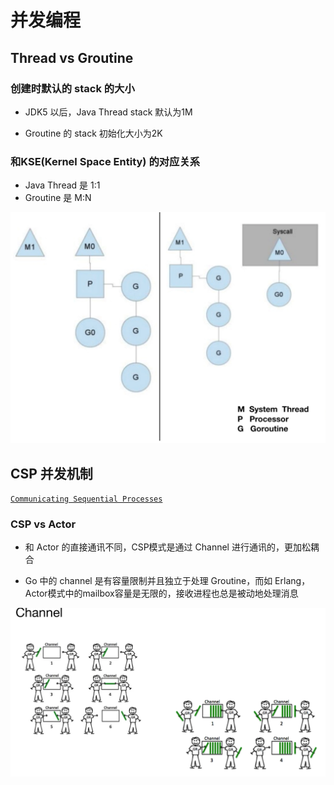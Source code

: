 # 并发编程

## Thread vs Groutine

### 创建时默认的 stack 的大小

+ JDK5 以后，Java Thread stack 默认为1M

+ Groutine 的 stack 初始化大小为2K

### 和KSE(Kernel Space Entity) 的对应关系

+ Java Thread 是 1:1
+ Groutine 是 M:N

![image-20201118153647494](image-20201118153647494.png)

## CSP 并发机制

[`Communicating Sequential Processes`](https://en.wikipedia.org/wiki/Communicating_sequential_processes)

### CSP vs Actor

+ 和  Actor 的直接通讯不同，CSP模式是通过 Channel 进行通讯的，更加松耦合

+ Go 中的 channel 是有容量限制并且独立于处理 Groutine，而如 Erlang，Actor模式中的mailbox容量是无限的，接收进程也总是被动地处理消息

![image-20201118162345387](image-20201118162345387.png)

